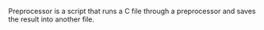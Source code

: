 Preprocessor is a script that runs a C file through a preprocessor and saves the result into another file.
